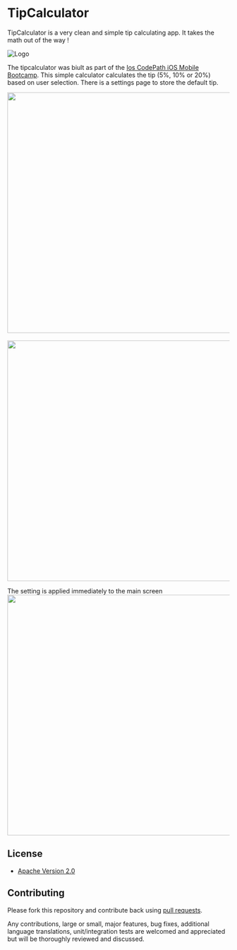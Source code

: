 # TipCalculator

TipCalculator is a very clean and simple tip calculating app. It takes the math out of the way ! 

![Logo](http://imgur.com/EURcqum.png)

The tipcalculator was biult as part of the [Ios CodePath iOS Mobile Bootcamp](http://thecodepath.com/iosbootcamp). This simple calculator calculates the tip (5%, 10% or 20%) based on user selection. There is a settings page to store the default tip.

<img src="http://i.imgur.com/7wJxVvN.png" height="545" />
&nbsp;&nbsp;
<img src="http://imgur.com/EezsnjN.png" height="545" />

The setting is applied immediately to the main screen<br/>
<img src="http://imgur.com/PTm8o8N.png" height="545" />


## License

* [Apache Version 2.0](http://www.apache.org/licenses/LICENSE-2.0.html)

## Contributing

Please fork this repository and contribute back using
[pull requests](https://github.com/8indaas/TipCalculator/pulls).

Any contributions, large or small, major features, bug fixes, additional
language translations, unit/integration tests are welcomed and appreciated
but will be thoroughly reviewed and discussed.
